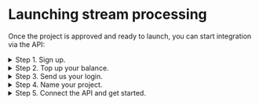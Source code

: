 # Launching stream processing

Once the project is approved and ready to launch, you can start integration via the API:

<details><summary>Step 1. Sign up.</summary>


1. Go to the [sign-up page](https://passport.toloka.ai/auth/list?origin=toloka_requesters&retpath=https%3A%2F%2Fplatform.toloka.ai%2Fsignup%2Frequester%3FauthRole%3Drequester) and create an account:

<details><summary>Using your Google account</summary>


1. In the registration window, click **Google**.

  <img src={require('./assets/login_google1.png').default} alt="Select Google" width="127"/>

2. Select a username and confirm account creation.

  <img src={require('./assets/login_google2.png').default} alt="Confirm account creation in Toloka" width="126"/>

</details>

<details><summary>Using your email</summary>

1. In the registration window, enter your email and click **Log in**.

  <img src={require('./assets/login_email1.png').default} alt="Enter email address" width="124"/>

2. You'll receive a confirmation code in your email. Enter it in the window that opens.

  <img src={require('./assets/login_email2.png').default} alt="Enter confirmation code" width="126"/>

</details>

3. Complete registration by filling out your personal information.

  <img src={require('./assets/info-about-yourself.png').default} alt="Fill out personal information" width="417"/>

</details>

<details><summary>Step 2. Top up your balance.</summary>

1. Top up your balance.

   1. Go to the **Profile** tab.

      <img src={require('./assets/profile.png').default} alt="Go to your profile" width="630"/>

   2. For a quick start, use our promo code:

   3. Click **Enter promo code**.

      <img src={require('./assets/enter-promo-code.png').default} alt="Click to enter promo code" width="307"/>

   4. Enter `TOLOKAKIT1`. Once it's activated, your balance will be topped up.

      <img src={require('./assets/promocode.png').default} alt="Enter and activate the promo code" width="206"/>

   :::info

   To continue using the service, you'll need to link your account to a billing system. To learn more about linking your account, check [this page](https://toloka.ai/docs/guide/concepts/budget.html).

   :::

</details>

<details><summary>Step 3. Send us your login.</summary>

   Send your consultant the login that you registered with, and we'll link your ready-to-go solution to it. You can find your login in your [profile](https://platform.toloka.ai/requester/profile).

</details>

<details><summary>Step 4. Name your project.</summary>

  1. We'll send you a link in response to your login information – follow it.

  2. Create a project:

      1. In the **Project setup** section, enter the name of your app and click **Go to instructions setup**.

         <img src={require('./assets/project-name.png').default} alt="Enter name" width="631"/>

      2. You don't need to enter anything in the **Instructions setup** section. Go straight to the next section by clicking **Go to Final check**.

            <img src={require('./assets/go-final-check.png').default} alt="Go to final check" width="630"/>

      3. In the **Final check** section, click **Create project**.

         <img src={require('./assets/final-check.png').default} alt="Create a project" width="633"/>

  3. You'll see your project data appear on the screen. Copy the project ID and send it to your consultant.

        <img src={require('./assets/project-id.png').default} alt="Copy project ID" width="629"/>

  4. Wait for the project to activate. You can see the status info on the page you copied the ID from.

     <img src={require('./assets/project-activated.png').default} alt="Project activated" width="634"/>

</details>

<details><summary>Step 5. Connect the API and get started.</summary>

   1. Get an authorization token: on the **Integrations** tab in your [profile](https://platform.toloka.ai/requester/profile), click **Get OAuth token**.

      <img src={require('./assets/get-oauth-token.png').default} alt="Get a token" width="626"/>

   2. You are now ready to exchange data via the API — send your project data and receive moderation results:

      - Use stream data processing (not batch processing). To learn more, see [Help](https://toloka.ai/docs/toloka-apps/api/concepts/streaming-items.html).

      - You'll need the project ID that you got in the previous step. In Help, the project ID corresponds to the `{app_project_id}` variable.

      :::info

      To learn more about the API, check the following pages:
      - [Getting project information](https://toloka.ai/docs/toloka-apps/api/ref/app-project/app-projects_app_project_id_get.html)
      - [Getting labeling item information](https://toloka.ai/docs/toloka-apps/api/ref/item/app-projects_app_project_id_items_item_id_get.html)
      - [Getting a list of all project items](https://toloka.ai/docs/toloka-apps/api/ref/item/app-projects_app_project_id_items_get.html)

      :::

</details>

